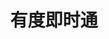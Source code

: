 ﻿---
id: 1885
title: "有度即时通"
weight: 1885
version: "232.8.197"
updateTime: "2023-11-22T15:27:18"
debName: "http://113.24.212.22:8090/upload/file/im.xinda.youdu_232.8.197_loongarch64.deb"
debSize: "552.8 MB"
command: "/opt/apps/im.xinda.youdu/files/youdu.sh %U"
---
